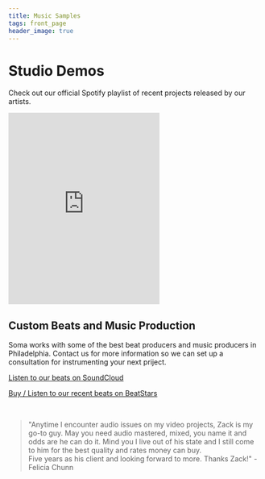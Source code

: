 ```yaml
---
title: Music Samples
tags: front_page
header_image: true
---
```


# Studio Demos

Check out our official Spotify playlist of recent projects released by our artists.

<iframe src="https://open.spotify.com/embed/playlist/1SrE4JTiMVMkgMFNsZG5fL" width="300" height="380" frameborder="0" allowtransparency="true" allow="encrypted-media"></iframe>
<br />

## Custom Beats and Music Production

Soma works with some of the best beat producers and music producers in Philadelphia. Contact us for more information so we can set up a consultation for instrumenting your next priject.

<a href="https://soundcloud.com/somastudios/sets/beats-for-sale" target="SoundCloud Beats For Sale">Listen to our beats on SoundCloud</a>

<a href="https://www.beatstars.com/soundslikesoma/feed" target="Beats For Sale on BeatStars">Buy / Listen to our recent beats on BeatStars</a>

<br />

<blockquote>"Anytime I encounter audio issues on my video projects, Zack is my go-to guy. May you need audio mastered, mixed, you name it and odds are he can do it. Mind you I live out of his state and I still come to him for the best quality and rates money can buy.<br/>
Five years as his client and looking forward to more. Thanks Zack!" - Felicia Chunn</blockquote>